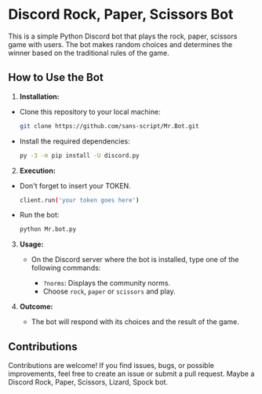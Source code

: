 # Discord Rock, Paper, Scissors Bot

This is a simple Python Discord bot that plays the rock, paper, scissors game with users. The bot makes random choices and determines the winner based on the traditional rules of the game.

## How to Use the Bot 

1. **Installation:**
- Clone this repository to your local machine:

     ```bash
     git clone https://github.com/sans-script/Mr.Bot.git
     ```
- Install the required dependencies:

     ```bash
     py -3 -m pip install -U discord.py
     ```

2. **Execution:**
- Don't forget to insert your TOKEN.
     ```bash
     client.run('your token goes here')
     ```
- Run the bot:

     ```bash
     python Mr.bot.py
     ```

3. **Usage:**
   - On the Discord server where the bot is installed, type one of the following commands:

     - `?norms`: Displays the community norms.
     - Choose `rock`, `paper` or `scissors` and play.

5. **Outcome:**
   - The bot will respond with its choices and the result of the game.

## Contributions
Contributions are welcome! If you find issues, bugs, or possible improvements, feel free to create an issue or submit a pull request. Maybe a  Discord Rock, Paper, Scissors, Lizard, Spock bot.
